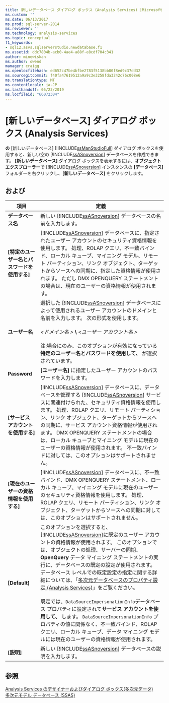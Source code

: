 ```yaml
---
title: 新しいデータベース ダイアログ ボックス (Analysis Services) |Microsoft Docs
ms.custom: ''
ms.date: 06/13/2017
ms.prod: sql-server-2014
ms.reviewer: ''
ms.technology: analysis-services
ms.topic: conceptual
f1_keywords:
- sql12.asvs.sqlserverstudio.newdatabase.f1
ms.assetid: ddc7804b-acb0-4ae4-a88f-e8cdf704c341
author: minewiskan
ms.author: owend
manager: craigg
ms.openlocfilehash: ed652c47be4bfbe2783f5138bb80f8ed9c37dd32
ms.sourcegitcommit: f40fa47619512a9a9c3e3258fda3242c76c008e6
ms.translationtype: MT
ms.contentlocale: ja-JP
ms.lasthandoff: 05/23/2019
ms.locfileid: "66072304"
---
```

# <a name="new-database-dialog-box-analysis-services"></a>[新しいデータベース] ダイアログ ボックス (Analysis Services)
  **の** [新しいデータベース] [!INCLUDE[ssManStudioFull](../includes/ssmanstudiofull-md.md)] ダイアログ ボックスを使用すると、新しい空の [!INCLUDE[ssASnoversion](../includes/ssasnoversion-md.md)] データベースを作成できます。 **[新しいデータベース]** ダイアログ ボックスを表示するには、**オブジェクト エクスプローラー**で [!INCLUDE[ssASnoversion](../includes/ssasnoversion-md.md)] インスタンスの **[データベース]** フォルダーを右クリックし、**[新しいデータベース]** をクリックします。  
  
## <a name="options"></a>および  
  
|項目|定義|  
|----------|----------------|  
|**データベース名**|新しい [!INCLUDE[ssASnoversion](../includes/ssasnoversion-md.md)] データベースの名前を入力します。|  
|**[特定のユーザー名とパスワードを使用する]**|[!INCLUDE[ssASnoversion](../includes/ssasnoversion-md.md)] データベースに、指定されたユーザー アカウントのセキュリティ資格情報を使用します。 処理、ROLAP クエリ、不一致バインド、ローカル キューブ、マイニング モデル、リモート パーティション、リンク オブジェクト、ターゲットからソースへの同期に、指定した資格情報が使用されます。 ただし DMX OPENQUERY ステートメントの場合は、現在のユーザーの資格情報が使用されます。|  
|**ユーザー名**|選択した [!INCLUDE[ssASnoversion](../includes/ssasnoversion-md.md)] データベースによって使用されるユーザー アカウントのドメインと名前を入力します。 次の形式を使用します。<br /><br /> *\<ドメイン名 >* **\\** *\<ユーザー アカウント名 >*<br /><br /> 注:場合にのみ、このオプションが有効になっている**特定のユーザー名とパスワードを使用して、** が選択されています。|  
|**Password**|**[ユーザー名]** に指定したユーザー アカウントのパスワードを入力します。|  
|**[サービス アカウントを使用する]**|[!INCLUDE[ssASnoversion](../includes/ssasnoversion-md.md)] データベースに、データベースを管理する [!INCLUDE[ssASnoversion](../includes/ssasnoversion-md.md)] サービスに関連付けられた、セキュリティ資格情報を使用します。 処理、ROLAP クエリ、リモート パーティション、リンク オブジェクト、ターゲットからソースへの同期に、サービス アカウント資格情報が使用されます。 DMX OPENQUERY ステートメントの場合は、ローカル キューブとマイニング モデルに現在のユーザーの資格情報が使用されます。 不一致バインドに対しては、このオプションはサポートされません。|  
|**[現在のユーザーの資格情報を使用する]**|[!INCLUDE[ssASnoversion](../includes/ssasnoversion-md.md)] データベースに、不一致バインド、DMX OPENQUERY ステートメント、ローカル キューブ、マイニング モデルに現在のユーザーのセキュリティ資格情報を使用します。 処理、ROLAP クエリ、リモート パーティション、リンク オブジェクト、ターゲットからソースへの同期に対しては、このオプションはサポートされません。|  
|**[Default]**|このオプションを選択すると、 [!INCLUDE[ssASnoversion](../includes/ssasnoversion-md.md)]に既定のユーザー アカウントの資格情報が使用されます。 このオプションでは、オブジェクトの処理、サーバーの同期、**OpenQuery** データ マイニング ステートメントの実行に、データベースの既定の設定が使用されます。 データベース レベルでの既定設定の指定に関する詳細については、「[多次元データベースのプロパティ設定 &#40;Analysis Services&#41;](multidimensional-models/set-multidimensional-database-properties-analysis-services.md)」をご覧ください。<br /><br /> 既定では、`DataSourceImpersonationInfo`データベース プロパティに設定されて**サービス アカウントを使用して、** します。 `DataSourceImpersonationInfo` プロパティの値に関係なく、不一致バインド、ROLAP クエリ、ローカル キューブ、データ マイニング モデルには現在のユーザーの資格情報が使用されます。|  
|**[説明]**|新しい [!INCLUDE[ssASnoversion](../includes/ssasnoversion-md.md)] データベースの説明を入力します。|  
  
## <a name="see-also"></a>参照  
 [Analysis Services のデザイナーおよびダイアログ ボックス&#40;多次元データ&#41;](analysis-services-designers-and-dialog-boxes-multidimensional-data.md)   
 [多次元モデル データベース (SSAS)](multidimensional-models/multidimensional-model-databases-ssas.md)  
  
  

